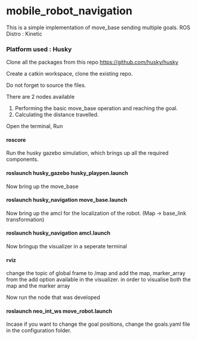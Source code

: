 # mobile_robot_navigation

This is a simple implementation of move_base sending multiple goals.
ROS Distro : Kinetic

### Platform used : Husky 
Clone all the packages from this repo https://github.com/husky/husky

Create a catkin workspace, clone the existing repo. 

Do not forget to source the files.

There are 2 nodes available
  1. Performing the basic move_base operation and reaching the goal.
  2. Calculating the distance travelled.

Open the terminal, Run

#### roscore

Run the husky gazebo simulation, which brings up all the required components.

#### roslaunch husky_gazebo husky_playpen.launch 

Now bring up the move_base

#### roslaunch husky_navigation move_base.launch 

Now bring up the amcl for the localization of the robot. (Map -> base_link transformation)
 
#### roslaunch husky_navigation amcl.launch

Now bringup the visualizer in a seperate terminal

#### rviz
change the topic of global frame to /map and add the map, marker_array from the add option available in the visualizer. in order to visualise both the map and the marker array 
 
Now run the node that was developed

#### roslaunch neo_int_ws move_robot.launch
 
Incase if you want to change the goal positions, change the goals.yaml file in the configuration folder.
